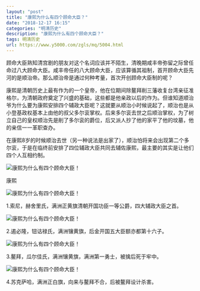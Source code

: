 ```yaml
---
layout: "post"
title: "康熙为什么有四个顾命大臣？"
date: "2018-12-17 16:15"
categories: "明清历史"
description: "康熙为什么有四个顾命大臣？"
tags: 明清历史
url: https://www.y5000.com/zgls/mq/5004.html
---
```






顾命大臣熟知清宫剧的朋友对这个名词应该并不陌生，清晚期咸丰帝弥留之际曾任命过八大顾命大臣。咸丰帝任的八大顾命大臣，应该算循其祖制，首开顾命大臣先河的是顺治帝。那么顺治帝是通过何种考量，首次开创顾命大臣制的呢？

康熙是清朝历史上最有作为的一个皇帝，他在位期间除鳌拜削三藩收复台湾亲征准格尔，为清朝政府奠定了兴盛的基础，这些都是他亲政以后的作为。但谁知道顺治爷为什么要为康熙安排四个辅政大臣呢？这就要从顺治小时候说起了，顺治也是从小登基政权基本上由他的叔父多尔衮掌权。后来多尔衮去世之后顺治掌权，为了树立自己的皇权顺治先是削了多尔衮的爵位，后又派人抄了他的家平了他的坟墓，他的亲信一一革职查办。

在康熙8岁的时候顺治去世（另一种说法是出家了），顺治怕将来会出现第二个多尔衮，于是在临终前安排了四位辅政大臣共同去辅佐康熙，最主要的其实是让他们四个人互相约制。

![康熙为什么有四个顾命大臣！](/uploads/allimg/161111/6-161111093F5Y7.JPG)

康熙

![康熙为什么有四个顾命大臣！](/uploads/allimg/161111/6-16111109402UG.JPG)

1.索尼，赫舍里氏，满洲正黄旗清朝开国功臣一等公爵，四大辅政大臣之首。

![康熙为什么有四个顾命大臣！](/uploads/allimg/161111/6-161111094002314.JPG)

2.遏必隆，钮诂禄氏，满洲镶黄旗，后金开国五大臣额亦都第十六子。

![康熙为什么有四个顾命大臣！](/uploads/allimg/161111/6-161111093940224.JPG)

3.鳌拜，瓜尔佳氏，满洲镶黄旗，满洲第一勇士，被擒后死于牢中。

![康熙为什么有四个顾命大臣！](/uploads/allimg/161111/6-161111093920362.JPG)

4.苏克萨哈，满洲正白旗，向来与鳌拜不合，后被鳌拜设计杀害。
